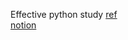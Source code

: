 Effective python study
[ref](https://github.com/bslatkin/effectivepython)     
[notion](https://goodfingers.notion.site/effective-python-668772944d0e44e0842e82f3f1c0c3a9)